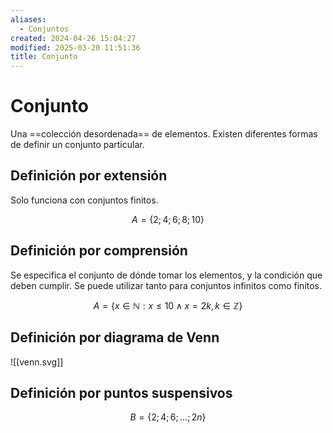 ```yaml
---
aliases:
  - Conjuntos
created: 2024-04-26 15:04:27
modified: 2025-03-20 11:51:36
title: Conjunto
---
```


# Conjunto

Una ==colección desordenada== de elementos. Existen diferentes formas de definir un conjunto particular.

## Definición por extensión

Solo funciona con conjuntos finitos.

$$
A=\{2;4;6;8;10\}
$$

## Definición por comprensión

Se especifica el conjunto de dónde tomar los elementos, y la condición que deben cumplir. Se puede utilizar tanto para conjuntos infinitos como finitos.

$$
A=\{x\in\mathbb{N}: x \leq 10 \land x=2k, k\in\mathbb{Z}\}
$$

## Definición por diagrama de Venn

![[venn.svg]]

## Definición por puntos suspensivos

$$
B=\{2;4;6;\dots;2n\}
$$
